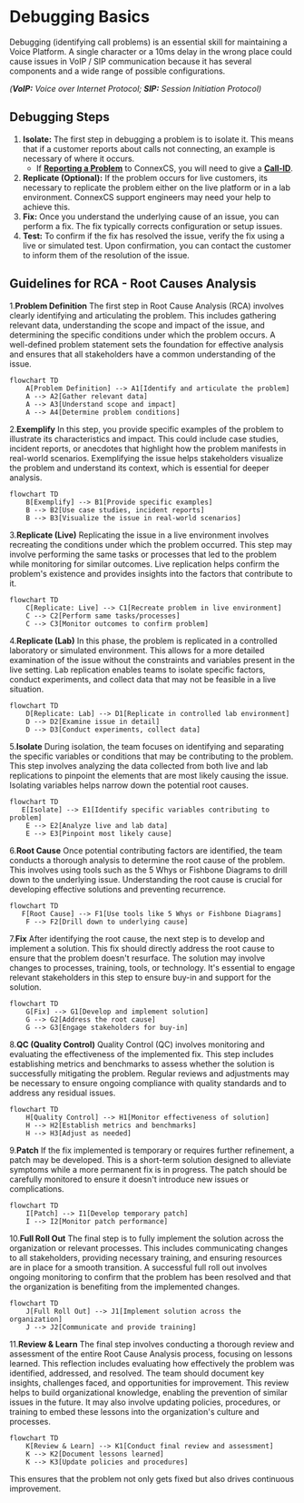 # Debugging Basics

Debugging (identifying call problems) is an essential skill for maintaining a Voice Platform. A single character or a 10ms delay in the wrong place could cause issues in VoIP / SIP communication because it has several components and a wide range of possible configurations.

*(**VoIP:** Voice over Internet Protocol; **SIP:** Session Initiation Protocol)*

## Debugging Steps

1. **Isolate:** The first step in debugging a problem is to isolate it. This means that if a customer reports about calls not connecting, an example is necessary of where it occurs.
   * If [**Reporting a Problem**](/reporting-problems/#report-a-problem) to ConnexCS, you will need to give a [**Call-ID**](/guides/howto/callid/).
2. **Replicate (Optional):** If the problem occurs for live customers, its necessary to replicate the problem either on the live platform or in a lab environment. ConnexCS support engineers may need your help to achieve this.
3. **Fix:** Once you understand the underlying cause of an issue, you can perform a fix. The fix typically corrects configuration or setup issues.
4. **Test:** To confirm if the fix has resolved the issue, verify the fix using a live or simulated test. Upon confirmation, you can contact the customer to inform them of the resolution of the issue.

## Guidelines for RCA - Root Causes Analysis

1.**Problem Definition**
The first step in Root Cause Analysis (RCA) involves clearly identifying and articulating the problem. This includes gathering relevant data, understanding the scope and impact of the issue, and determining the specific conditions under which the problem occurs. A well-defined problem statement sets the foundation for effective analysis and ensures that all stakeholders have a common understanding of the issue.

```mermaid
flowchart TD
    A[Problem Definition] --> A1[Identify and articulate the problem]
    A --> A2[Gather relevant data]
    A --> A3[Understand scope and impact]
    A --> A4[Determine problem conditions]
```

2.**Exemplify**
In this step, you provide specific examples of the problem to illustrate its characteristics and impact. This could include case studies, incident reports, or anecdotes that highlight how the problem manifests in real-world scenarios. Exemplifying the issue helps stakeholders visualize the problem and understand its context, which is essential for deeper analysis.

```mermaid
flowchart TD
    B[Exemplify] --> B1[Provide specific examples]
    B --> B2[Use case studies, incident reports]
    B --> B3[Visualize the issue in real-world scenarios]
```

3.**Replicate (Live)**
Replicating the issue in a live environment involves recreating the conditions under which the problem occurred. This step may involve performing the same tasks or processes that led to the problem while monitoring for similar outcomes. Live replication helps confirm the problem's existence and provides insights into the factors that contribute to it.

```mermaid
flowchart TD
    C[Replicate: Live] --> C1[Recreate problem in live environment]
    C --> C2[Perform same tasks/processes]
    C --> C3[Monitor outcomes to confirm problem]
```

4.**Replicate (Lab)**
In this phase, the problem is replicated in a controlled laboratory or simulated environment. This allows for a more detailed examination of the issue without the constraints and variables present in the live setting. Lab replication enables teams to isolate specific factors, conduct experiments, and collect data that may not be feasible in a live situation.

```mermaid
flowchart TD
    D[Replicate: Lab] --> D1[Replicate in controlled lab environment]
    D --> D2[Examine issue in detail]
    D --> D3[Conduct experiments, collect data]
```

5.**Isolate**
During isolation, the team focuses on identifying and separating the specific variables or conditions that may be contributing to the problem. This step involves analyzing the data collected from both live and lab replications to pinpoint the elements that are most likely causing the issue. Isolating variables helps narrow down the potential root causes.

```mermaid
flowchart TD
   E[Isolate] --> E1[Identify specific variables contributing to problem]
    E --> E2[Analyze live and lab data]
    E --> E3[Pinpoint most likely cause]
```

6.**Root Cause**
Once potential contributing factors are identified, the team conducts a thorough analysis to determine the root cause of the problem. This involves using tools such as the 5 Whys or Fishbone Diagrams to drill down to the underlying issue. Understanding the root cause is crucial for developing effective solutions and preventing recurrence.

```mermaid
flowchart TD
   F[Root Cause] --> F1[Use tools like 5 Whys or Fishbone Diagrams]
    F --> F2[Drill down to underlying cause]
```

7.**Fix**
After identifying the root cause, the next step is to develop and implement a solution. This fix should directly address the root cause to ensure that the problem doesn't resurface. The solution may involve changes to processes, training, tools, or technology. It's essential to engage relevant stakeholders in this step to ensure buy-in and support for the solution.

```mermaid
flowchart TD
    G[Fix] --> G1[Develop and implement solution]
    G --> G2[Address the root cause]
    G --> G3[Engage stakeholders for buy-in]
```

8.**QC (Quality Control)**
Quality Control (QC) involves monitoring and evaluating the effectiveness of the implemented fix. This step includes establishing metrics and benchmarks to assess whether the solution is successfully mitigating the problem. Regular reviews and adjustments may be necessary to ensure ongoing compliance with quality standards and to address any residual issues.

```mermaid
flowchart TD
    H[Quality Control] --> H1[Monitor effectiveness of solution]
    H --> H2[Establish metrics and benchmarks]
    H --> H3[Adjust as needed]
```

9.**Patch**
If the fix implemented is temporary or requires further refinement, a patch may be developed. This is a short-term solution designed to alleviate symptoms while a more permanent fix is in progress. The patch should be carefully monitored to ensure it doesn't introduce new issues or complications.

```mermaid
flowchart TD
    I[Patch] --> I1[Develop temporary patch]
    I --> I2[Monitor patch performance]
```

10.**Full Roll Out**
The final step is to fully implement the solution across the organization or relevant processes. This includes communicating changes to all stakeholders, providing necessary training, and ensuring resources are in place for a smooth transition. A successful full roll out involves ongoing monitoring to confirm that the problem has been resolved and that the organization is benefiting from the implemented changes.

```mermaid
flowchart TD
    J[Full Roll Out] --> J1[Implement solution across the organization]
    J --> J2[Communicate and provide training]
```

11.**Review & Learn**
The final step involves conducting a thorough review and assessment of the entire Root Cause Analysis process, focusing on lessons learned. This reflection includes evaluating how effectively the problem was identified, addressed, and resolved. The team should document key insights, challenges faced, and opportunities for improvement. This review helps to build organizational knowledge, enabling the prevention of similar issues in the future. It may also involve updating policies, procedures, or training to embed these lessons into the organization's culture and processes.

```mermaid
flowchart TD
    K[Review & Learn] --> K1[Conduct final review and assessment]
    K --> K2[Document lessons learned]
    K --> K3[Update policies and procedures]
```

This ensures that the problem not only gets fixed but also drives continuous improvement.
